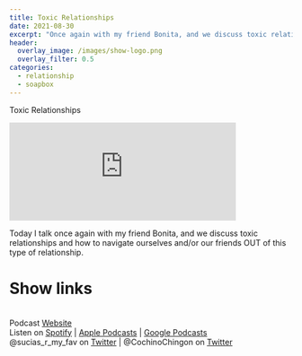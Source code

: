 ```yaml
---
title: Toxic Relationships
date: 2021-08-30
excerpt: "Once again with my friend Bonita, and we discuss toxic relationships and how to navigate ourselves and/or our friends OUT of this type of relationship"
header:
  overlay_image: /images/show-logo.png
  overlay_filter: 0.5
categories:
  - relationship
  - soapbox
---
```


Toxic Relationships

<iframe src="https://open.spotify.com/embed-podcast/episode/7wWRIoK46bcN8dDLomq7Jk" width="80%" height="175" frameborder="0" allowtransparency="true" allow="encrypted-media"></iframe>

Today I talk once again with my friend Bonita, and we discuss toxic relationships and how to navigate ourselves and/or our friends OUT of this type of relationship.

# Show links

<br> Podcast [Website](https://sucias.xyz)<a href='https://sucias.xyz'><i class='fas fa-link'></i></a>
<br> Listen on [Spotify](https://open.spotify.com/show/3XjoipCU3QzeIaQAAQpBdW)<a href='https://open.spotify.com/show/3XjoipCU3QzeIaQAAQpBdW'><i class='fab fa-spotify'></i></a> | [Apple Podcasts](https://podcasts.apple.com/us/podcast/sucias-are-my-favorite/id1548173787)<i class='fas fa-podcast'></i> | [Google Podcasts](https://podcasts.google.com/feed/aHR0cHM6Ly9hbmNob3IuZm0vcy80MjI0YzYzYy9wb2RjYXN0L3Jzcw)<a href='https://podcasts.google.com/feed/aHR0cHM6Ly9hbmNob3IuZm0vcy80MjI0YzYzYy9wb2RjYXN0L3Jzcw'><i class='fab fa-google-play'></i></a>
<br> @sucias_r_my_fav on [Twitter](https://twitter.com/sucias_r_my_fav)<a href='https://twitter.com/sucias_r_my_fav'><i class='fab fa-twitter'></i></a> | @CochinoChingon on [Twitter](https://twitter.com/cochinochingon)<a href='https://twitter.com/cochinochingon'><i class='fab fa-twitter'></i></a>
